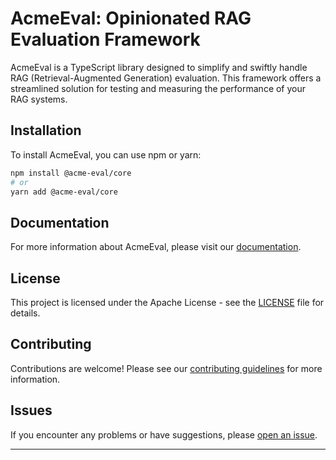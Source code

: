 # AcmeEval: Opinionated RAG Evaluation Framework

AcmeEval is a TypeScript library designed to simplify and swiftly handle RAG (Retrieval-Augmented Generation) evaluation. This framework offers a streamlined solution for testing and measuring the performance of your RAG systems.

## Installation

To install AcmeEval, you can use npm or yarn:

```bash
npm install @acme-eval/core
# or
yarn add @acme-eval/core
```

## Documentation

For more information about AcmeEval, please visit our [documentation](https://lsidore.github.io/AcmeEval/docs/intro).

## License

This project is licensed under the Apache License - see the [LICENSE](LICENSE) file for details.

## Contributing

Contributions are welcome! Please see our [contributing guidelines](CONTRIBUTING.md) for more information.

## Issues

If you encounter any problems or have suggestions, please [open an issue](https://github.com/lsidore/AcmeEval/issues).

---
